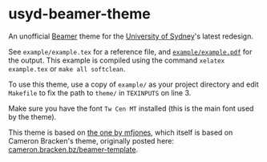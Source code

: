 # usyd-beamer-theme

An unofficial [Beamer](https://en.wikipedia.org/wiki/Beamer_(LaTeX)) theme for
the [University of Sydney](http://sydney.edu.au)'s latest redesign.

See `example/example.tex` for a reference file, and
[`example/example.pdf`](https://github.com/lexibrent/usyd-beamer-theme/blob/master/example/example.pdf)
for the output. This example is compiled using the command `xelatex
example.tex` or `make all softclean`.

To use this theme, use a copy of `example/` as your project directory and edit
`Makefile` to fix the path to `theme/` in `TEXINPUTS` on line 3.

Make sure you have the font `Tw Cen MT` installed (this is the main font used
by the theme). 

This theme is based on [the one by
mfjones](https://github.com/mfjones/usyd-beamer-theme), which itself is based
on Cameron Bracken's theme, originally posted here:
[cameron.bracken.bz/beamer-template](http://cameron.bracken.bz/beamer-template).
